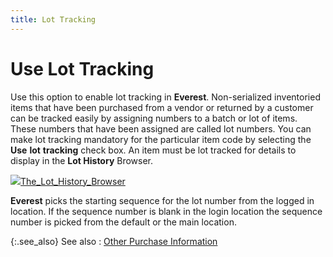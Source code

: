 ```yaml
---
title: Lot Tracking
---
```


# Use Lot Tracking


Use this option to enable lot tracking in **Everest**.  Non-serialized inventoried items that have been purchased from a vendor  or returned by a customer can be tracked easily by assigning numbers to  a batch or lot of items. These numbers that have been assigned are called  lot numbers. You can make lot tracking mandatory for the particular item  code by selecting the **Use** **lot** **tracking**  check box. An item must be lot tracked for details to display in the **Lot History** Browser.


![]({{site.mi_baseurl}}/img/lens.gif)[The\_Lot\_History\_Browser]({{site.wm_chm}}/lot-number-tracking/assigning-a-lot-number/the_lot_history_browser.html)


**Everest** picks the starting sequence  for the lot number from the logged in location. If the sequence number  is blank in the login location the sequence number is picked from the  default or the main location.


{:.see_also}
See also
: [Other  Purchase Information]({{site.mi_baseurl}}/item-profile-details/other-items-information/purchase/other_purchase_information_item_profile_content.html)
